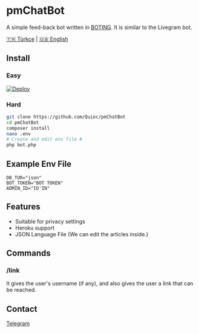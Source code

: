 # pmChatBot
A simple feed-back bot written in [BOTING](https://github.com/Clinton-Abraham/PM-CHAT-BOT). It is similar to the Livegram bot.

[🇹🇷 Türkçe](https://github.com/Clinton-Abraham/PM-CHAT-BOT/blob/master/README-tr.md) | [🇬🇧 English](https://github.com/Clinton-Abraham/PM-CHAT-BOT/blob/master/README.md) 
## Install
### Easy
[![Deploy](https://www.herokucdn.com/deploy/button.svg)](https://heroku.com/deploy)

### Hard
```sh
git clone https://github.com/Quiec/pmChatBot
cd pmChatBot
composer install
nano .env
# Create and edit env file #
php bot.php
```

## Example Env File
```env
DB_TUR="json"
BOT_TOKEN="BOT TOKEN"
ADMIN_ID="ID'IN"
```

## Features
* Suitable for privacy settings
* Heroku support
* JSON Language File (We can edit the articles inside.)

## Commands
### /link
It gives the user's username (if any), and also gives the user a link that can be reached.

## Contact
[Telegram](https://t.me/clinton_abraham)
